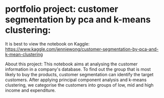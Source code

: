 # portfolio project: customer segmentation by pca and k-means clustering:

It is best to view the notebook on Kaggle: https://www.kaggle.com/jenniewong/customer-segmentation-by-pca-and-k-mean-clustering

About this project:
This notebook aims at analysing the customer information in a company's database. To find out the group that is most likely to buy the products, customer segmentation can identify the target customers. After applying principal component analysis and k-means clustering, we categorise the customers into groups of low, mid and high income and expenditure.
